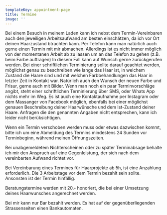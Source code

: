 ```yaml
---
templateKey: appointment-page
title: Termine
image: ''
---
```

Bei einem Besuch in meinem Laden kann ich nebst dem Termin-Vereinbaren auch den jeweiligen Arbeitsaufwand am besten einschätzen, da ich vor Ort deinen Haarzustand btrachten kann. Per Telefon kann man natürlich auch gerne einen Termin mit mir abmachen. Allerdings ist es nicht immer möglich von der momentanen Arbeit ab zu lassen um an das Telefon zu gehen (z.B. beim Farbe auftragen) In diesem Fall kann auf Wunsch gerne zurückgerufen werden. Bei einer schriftlichen Terminierung sollte darauf geachtet werden, möglichst genau zu beschreiben wie lange das Haar ist, in welchem Zustand die Haare sind und mit welchen Farbbehandlungen das Haar in letzter Zeit in Kontakt war. Natürlich auch den Wunsch der neuen Farbe und Frisur, gerne auch mit Bilder. Wenn man noch ein paar Terminvorschläge angibt, steht einer schriftlichen Terminierung über SMS, oder Whats App nichts mehr im Weg. Es ist auch eine Kontaktaufnahme per Instagram oder dem Massanger von Facebook möglich, ebenfalls bei einer möglichst genauen Beschreibung deiner Haarwünsche und dem Ist-Zustand deiner Haare. Anfragen die den genannten Angaben nicht entsprechen, kann ich leider nicht berüksichtigen.

Wenn ein Termin verschoben werden muss oder etwas dazwischen kommt, bitte ich um eine Abmeldung des Termins mindestens 24 Sunden vor Terminbeginn, während meinen Öffnungszeiten.

Bei unabgemeldetem Nichterscheinen oder zu später Terminabsage behalte ich mir den Anspruch auf eine Gegenleistung, der sich nach dem vereinbarten Aufwand richtet vor.

Bei Vereinbarung eines Termines für Haarprojekte ab 5h, ist eine Anzahlung erforderlich. Die 3 Arbeitstage vor dem Termin bezahlt sein sollte. Ansonsten ist der Termin hinfällig.

Beratungstermine werden mit 20.- honoriert, die bei einer Umsetzung deines Haarwunsches angerechnet werden.

Bei mir kann nur Bar bezahlt werden. Es hat auf der gegenüberliegenden Strassenseiten einen Bankautomaten.
